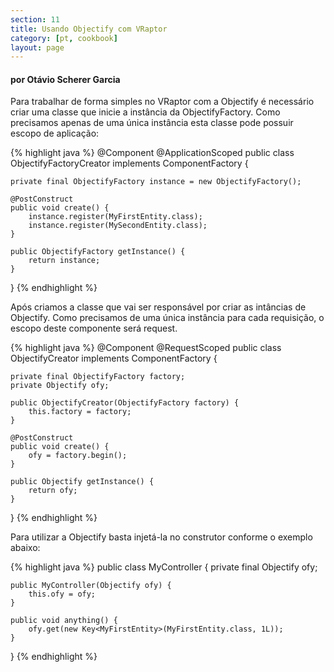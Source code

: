```yaml
---
section: 11
title: Usando Objectify com VRaptor
category: [pt, cookbook]
layout: page
---
```


<h4>por Otávio Scherer Garcia</h4>

Para trabalhar de forma simples no VRaptor com a Objectify é necessário criar uma classe que inicie a instância da ObjectifyFactory. Como precisamos apenas de uma única instância esta classe pode possuir escopo de aplicação:

{% highlight java %}
@Component
@ApplicationScoped
public class ObjectifyFactoryCreator
    implements ComponentFactory<ObjectifyFactory> {

    private final ObjectifyFactory instance = new ObjectifyFactory();

    @PostConstruct
    public void create() {
        instance.register(MyFirstEntity.class);
        instance.register(MySecondEntity.class);
    }

    public ObjectifyFactory getInstance() {
        return instance;
    }
}
{% endhighlight %}

Após criamos a classe que vai ser responsável por criar as intâncias de Objectify. Como precisamos de uma única instância para cada requisição, o escopo deste componente será request.

{% highlight java %}
@Component
@RequestScoped
public class ObjectifyCreator
    implements ComponentFactory<Objectify> {

    private final ObjectifyFactory factory;
    private Objectify ofy;

    public ObjectifyCreator(ObjectifyFactory factory) {
        this.factory = factory;
    }

    @PostConstruct
    public void create() {
        ofy = factory.begin();
    }

    public Objectify getInstance() {
        return ofy;
    }
}
{% endhighlight %}

Para utilizar a Objectify basta injetá-la no construtor conforme o exemplo abaixo:

{% highlight java %}
public class MyController {
    private final Objectify ofy;

    public MyController(Objectify ofy) {
        this.ofy = ofy;
    }

    public void anything() {
        ofy.get(new Key<MyFirstEntity>(MyFirstEntity.class, 1L));
    }
}
{% endhighlight %}
